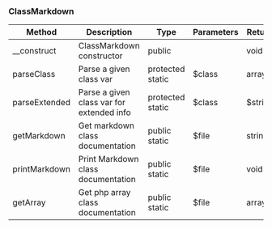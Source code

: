 ### ClassMarkdown

| Method        | Description                               | Type                | Parameters | Return  |
| ------------- | ----------------------------------------- | ------------------- | ---------- | ------- |
| __construct   | ClassMarkdown constructor                 | public              |            | void    |
| parseClass    | Parse a given class var                   | protected<br>static | $class     | array   |
| parseExtended | Parse a given class var for extended info | protected<br>static | $class     | $string |
| getMarkdown   | Get markdown class documentation          | public<br>static    | $file      | string  |
| printMarkdown | Print Markdown class documentation        | public<br>static    | $file      | void    |
| getArray      | Get php array class documentation         | public<br>static    | $file      | array   |



